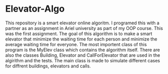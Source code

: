 # Elevator-Algo
This repository is a smart elevator online algoritm.
I programed this with a partner as an assignment in Ariel university as part of my OOP course.
This was the first assignment.
The goal of this algorithm is to make a smart elevator that minimize the waiting time for each person and minimize the average waiting time for everyone.
The most importent class of this program is the MyElev class which contains the algorithm itself.
There are also the classes Building, Elevator and CallForElevator that are used in the algirithm and the tests.
The main class is made to simulate different cases for diffrent buildings, elevators and calls.
